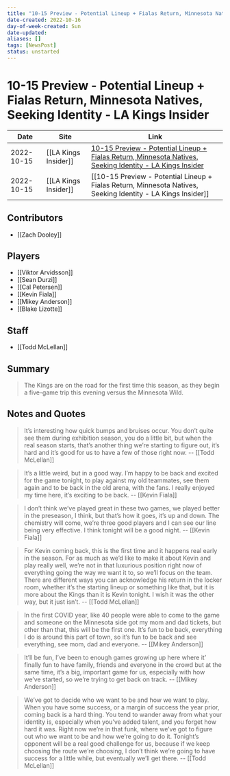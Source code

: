 ```yaml
---
title: "10-15 Preview - Potential Lineup + Fialas Return, Minnesota Natives, Seeking Identity - LA Kings Insider"
date-created: 2022-10-16
day-of-week-created: Sun
date-updated: 
aliases: []
tags: [NewsPost]
status: unstarted
---
```


# 10-15 Preview - Potential Lineup + Fialas Return, Minnesota Natives, Seeking Identity - LA Kings Insider

Date | Site | Link
---|---|---
2022-10-15 | [[LA Kings Insider]] | [10-15 Preview - Potential Lineup + Fialas Return, Minnesota Natives, Seeking Identity - LA Kings Insider](https://lakingsinsider.com/2022/10/15/10-15-preview-potential-lineup-fialas-return-minnesota-natives-seeking-identity/)
2022-10-15 | [[LA Kings Insider]] | [[10-15 Preview - Potential Lineup + Fialas Return, Minnesota Natives, Seeking Identity - LA Kings Insider]]


## Contributors
- [[Zach Dooley]]


## Players
- [[Viktor Arvidsson]]
- [[Sean Durzi]]
- [[Cal Petersen]]
- [[Kevin Fiala]]
- [[Mikey Anderson]]
- [[Blake Lizotte]]


## Staff
- [[Todd McLellan]]


## Summary
> The Kings are on the road for the first time this season, as they begin a five-game trip this evening versus the Minnesota Wild.


## Notes and Quotes
> It’s interesting how quick bumps and bruises occur. You don’t quite see them during exhibition season, you do a little bit, but when the real season starts, that’s another thing we’re starting to figure out, it’s hard and it’s good for us to have a few of those right now. -- [[Todd McLellan]]

> It’s a little weird, but in a good way. I’m happy to be back and excited for the game tonight, to play against my old teammates, see them again and to be back in the old arena, with the fans. I really enjoyed my time here, it’s exciting to be back. -- [[Kevin Fiala]]

> I don’t think we’ve played great in these two games, we played better in the preseason, I think, but that’s how it goes, it’s up and down. The chemistry will come, we’re three good players and I can see our line being very effective. I think tonight will be a good night. -- [[Kevin Fiala]]

> For Kevin coming back, this is the first time and it happens real early in the season. For as much as we’d like to make it about Kevin and play really well, we’re not in that luxurious position right now of everything going the way we want it to, so we’ll focus on the team. There are different ways you can acknowledge his return in the locker room, whether it’s the starting lineup or something like that, but it is more about the Kings than it is Kevin tonight. I wish it was the other way, but it just isn’t. -- [[Todd McLellan]]

> In the first COVID year, like 40 people were able to come to the game and someone on the Minnesota side got my mom and dad tickets, but other than that, this will be the first one. It’s fun to be back, everything I do is around this part of town, so it’s fun to be back and see everything, see mom, dad and everyone. -- [[Mikey Anderson]]

> It’ll be fun, I’ve been to enough games growing up here where it’ finally fun to have family, friends and everyone in the crowd but at the same time, it’s a big, important game for us, especially with how we’ve started, so we’re trying to get back on track. -- [[Mikey Anderson]]

> We’ve got to decide who we want to be and how we want to play. When you have some success, or a margin of success the year prior, coming back is a hard thing. You tend to wander away from what your identity is, especially when you’ve added talent, and you forget how hard it was. Right now we’re in that funk, where we’ve got to figure out who we want to be and how we’re going to do it. Tonight’s opponent will be a real good challenge for us, because if we keep choosing the route we’re choosing, I don’t think we’re going to have success for a little while, but eventually we’ll get there. -- [[Todd McLellan]]
